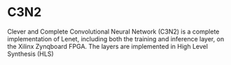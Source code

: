 # C3N2
Clever and Complete Convolutional Neural Network (C3N2) is a complete implementation of Lenet, including both the training and inference layer, on the Xilinx Zynqboard FPGA. The layers are implemented in High Level Synthesis (HLS)
